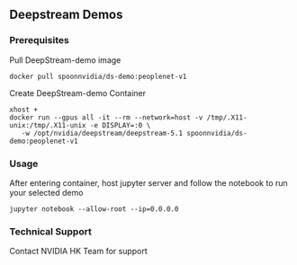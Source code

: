 ## Deepstream Demos

### Prerequisites

Pull DeepStream-demo image
```
docker pull spoonnvidia/ds-demo:peoplenet-v1
```

Create DeepStream-demo Container
```
xhost +
docker run --gpus all -it --rm --network=host -v /tmp/.X11-unix:/tmp/.X11-unix -e DISPLAY=:0 \
   -w /opt/nvidia/deepstream/deepstream-5.1 spoonnvidia/ds-demo:peoplenet-v1
```

### Usage
After entering container, host jupyter server and follow the notebook to run your selected demo
```
jupyter notebook --allow-root --ip=0.0.0.0
```

### Technical Support
Contact NVIDIA HK Team for support
